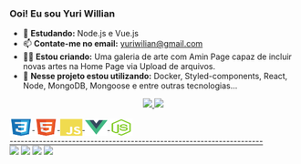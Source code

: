### Ooi! Eu sou Yuri Willian

- 🌱 <strong>Estudando:</strong> Node.js e Vue.js
- 📫 <strong>Contate-me no email:</strong> yuriwilian@gmail.com
- ✍🏻 <strong>Estou criando:</strong> Uma galeria de arte com Amin Page capaz de incluir novas artes na Home Page via Upload de arquivos.
- 📑 <strong>Nesse projeto estou utilizando:</strong> Docker, Styled-components, React, Node, MongoDB, Mongoose e entre outras tecnologias...

<div align="center">
  <a href="https://github.com/yuriwillian">
  <img height="180em" src="https://github-readme-stats.vercel.app/api?username=yuriwillian&show_icons=true&theme=blue&include_all_commits=true&count_private=true"/>
  <img height="180em" src="https://github-readme-stats.vercel.app/api/top-langs/?username=yuriwillian&layout=compact&langs_count=7&theme=blue"/>
</div>

  
  <div style="display: inline_block"><br>
  <img align="center" alt="Yuri-CSS" height="30" width="40" src="https://raw.githubusercontent.com/devicons/devicon/master/icons/css3/css3-original.svg">  
  <img align="center" alt="Yuri-HTML" height="30" width="40" src="https://raw.githubusercontent.com/devicons/devicon/master/icons/html5/html5-original.svg">
  <img align="center" alt="Yuri-Js" height="30" width="40" src="https://raw.githubusercontent.com/devicons/devicon/master/icons/javascript/javascript-plain.svg">
  <img align="center" alt="Yuri-Js" height="30" width="40" src="https://raw.githubusercontent.com/devicons/devicon/1119b9f84c0290e0f0b38982099a2bd027a48bf1/icons/vuejs/vuejs-original.svg">
  <img align="center" alt="Yuri-Js" height="30" width="40" src="https://raw.githubusercontent.com/devicons/devicon/master/icons/nodejs/nodejs-original.svg">
  </div>
  
 <div>
  ---------------------------------------------------------------------
 </div>
<div> 
  <a href="https://www.linkedin.com/in/yuri-willian-rodrigues-pereira-da-silva-9a5002180" target="_blank"><img src="https://img.shields.io/badge/-LinkedIn-%230077B5?style=for-the-badge&logo=linkedin&logoColor=white" target="_blank"></a>
  <a href="https://www.youtube.com/channel/UCnMo46BlF1nVxxce03PTolg" target="_blank"><img src="https://img.shields.io/badge/YouTube-FF0000?style=for-the-badge&logo=youtube&logoColor=white" target="_blank"></a>
  <a href="https://instagram.com/yuriwillian1/" target="_blank"><img src="https://img.shields.io/badge/-Instagram-%23E4405F?style=for-the-badge&logo=instagram&logoColor=white" target="_blank"></a>
  <a href = "mailto:yuriwilian@gmail.com"><img src="https://img.shields.io/badge/-Gmail-%23333?style=for-the-badge&logo=gmail&logoColor=white" target="_blank"></a> 
  
</div>
